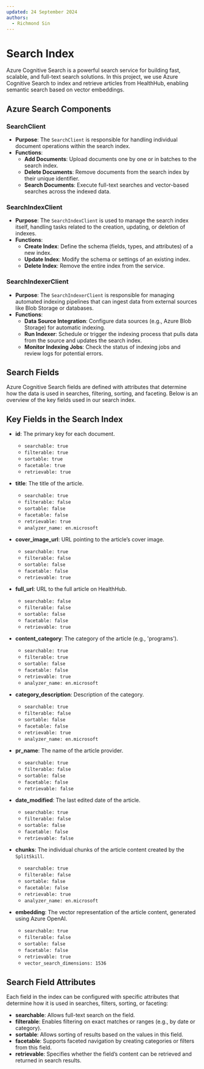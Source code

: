```yaml
---
updated: 24 September 2024
authors:
  - Richmond Sin
---
```


# Search Index

Azure Cognitive Search is a powerful search service for building fast, scalable, and full-text search solutions. In this project, we use Azure Cognitive Search to index and retrieve articles from HealthHub, enabling semantic search based on vector embeddings.

## Azure Search Components

### SearchClient

- **Purpose**: The `SearchClient` is responsible for handling individual document operations within the search index.
- **Functions**:
  - **Add Documents**: Upload documents one by one or in batches to the search index.
  - **Delete Documents**: Remove documents from the search index by their unique identifier.
  - **Search Documents**: Execute full-text searches and vector-based searches across the indexed data.

### SearchIndexClient

- **Purpose**: The `SearchIndexClient` is used to manage the search index itself, handling tasks related to the creation, updating, or deletion of indexes.
- **Functions**:
  - **Create Index**: Define the schema (fields, types, and attributes) of a new index.
  - **Update Index**: Modify the schema or settings of an existing index.
  - **Delete Index**: Remove the entire index from the service.

### SearchIndexerClient

- **Purpose**: The `SearchIndexerClient` is responsible for managing automated indexing pipelines that can ingest data from external sources like Blob Storage or databases.
- **Functions**:
  - **Data Source Integration**: Configure data sources (e.g., Azure Blob Storage) for automatic indexing.
  - **Run Indexer**: Schedule or trigger the indexing process that pulls data from the source and updates the search index.
  - **Monitor Indexing Jobs**: Check the status of indexing jobs and review logs for potential errors.

## Search Fields

Azure Cognitive Search fields are defined with attributes that determine how the data is used in searches, filtering, sorting, and faceting. Below is an overview of the key fields used in our search index.

## Key Fields in the Search Index

- **id**: The primary key for each document.
  - `searchable: true`
  - `filterable: true`
  - `sortable: true`
  - `facetable: true`
  - `retrievable: true`

- **title**: The title of the article.
  - `searchable: true`
  - `filterable: false`
  - `sortable: false`
  - `facetable: false`
  - `retrievable: true`
  - `analyzer_name: en.microsoft`

- **cover_image_url**: URL pointing to the article’s cover image.
  - `searchable: true`
  - `filterable: false`
  - `sortable: false`
  - `facetable: false`
  - `retrievable: true`

- **full_url**: URL to the full article on HealthHub.
  - `searchable: false`
  - `filterable: false`
  - `sortable: false`
  - `facetable: false`
  - `retrievable: true`

- **content_category**: The category of the article (e.g., 'programs').
  - `searchable: true`
  - `filterable: true`
  - `sortable: false`
  - `facetable: false`
  - `retrievable: true`
  - `analyzer_name: en.microsoft`

- **category_description**: Description of the category.
  - `searchable: true`
  - `filterable: false`
  - `sortable: false`
  - `facetable: false`
  - `retrievable: true`
  - `analyzer_name: en.microsoft`

- **pr_name**: The name of the article provider.
  - `searchable: true`
  - `filterable: false`
  - `sortable: false`
  - `facetable: false`
  - `retrievable: false`

- **date_modified**: The last edited date of the article.
  - `searchable: true`
  - `filterable: false`
  - `sortable: false`
  - `facetable: false`
  - `retrievable: false`

- **chunks**: The individual chunks of the article content created by the `SplitSkill`.
  - `searchable: true`
  - `filterable: false`
  - `sortable: false`
  - `facetable: false`
  - `retrievable: true`
  - `analyzer_name: en.microsoft`

- **embedding**: The vector representation of the article content, generated using Azure OpenAI.
  - `searchable: true`
  - `filterable: false`
  - `sortable: false`
  - `facetable: false`
  - `retrievable: true`
  - `vector_search_dimensions: 1536`

## Search Field Attributes

Each field in the index can be configured with specific attributes that determine how it is used in searches, filters, sorting, or faceting:

- **searchable**: Allows full-text search on the field.
- **filterable**: Enables filtering on exact matches or ranges (e.g., by date or category).
- **sortable**: Allows sorting of results based on the values in this field.
- **facetable**: Supports faceted navigation by creating categories or filters from this field.
- **retrievable**: Specifies whether the field’s content can be retrieved and returned in search results.
